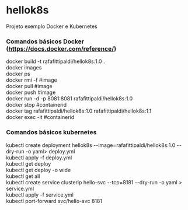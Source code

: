 # hellok8s
Projeto exemplo Docker e Kubernetes

### Comandos básicos Docker (https://docs.docker.com/reference/)
docker build -t rafafittipaldi/hellok8s:1.0 .  
docker images  
docker ps  
docker rmi -f #image  
docker pull #image  
docker push #image  
docker run -d -p 8081:8081 rafafittipaldi/hellok8s:1.0  
docker stop #containerid  
docker tag rafafittipaldi/hellok8s:1.0 rafafittipaldi/hellok8s:1.1  
docker exec -it #containerid  

### Comandos básicos kubernetes
kubectl create deployment hellok8s --image=rafafittipaldi/hellok8s:1.0 --dry-run -o yaml> deploy.yml  
kubectl apply -f deploy.yml  
kubectl get deploy  
kubectl get deploy -o wide  
kubectl get all  
kubectl create service clusterip hello-svc --tcp=8181 --dry-run -o yaml > service.yml  
kubectl apply -f service.yml  
kubectl port-forward svc/hello-svc 8181

